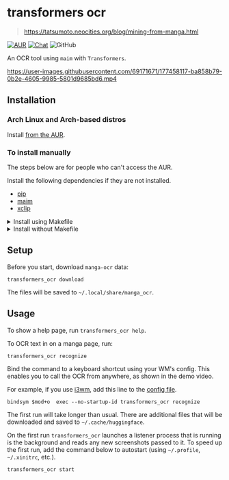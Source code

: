 # transformers ocr

> https://tatsumoto.neocities.org/blog/mining-from-manga.html

[![AUR](https://img.shields.io/badge/AUR-install-blue)](https://aur.archlinux.org/packages/transformers_ocr)
[![Chat](https://img.shields.io/badge/chat-join-green)](https://tatsumoto-ren.github.io/blog/join-our-community.html)
![GitHub](https://img.shields.io/github/license/Ajatt-Tools/transformers_ocr)

An OCR tool using `maim` with `Transformers`.

https://user-images.githubusercontent.com/69171671/177458117-ba858b79-0b2e-4605-9985-5801d9685bd6.mp4

## Installation

### Arch Linux and Arch-based distros

Install [from the AUR](https://aur.archlinux.org/packages/transformers_ocr).

### To install manually

The steps below are for people who can't access the AUR.

Install the following dependencies if they are not installed.

* [pip](https://pypi.org/project/pip/)
* [maim](https://github.com/naelstrof/maim)
* [xclip](https://github.com/astrand/xclip)

<details>

<summary>Install using Makefile</summary>

```
git clone 'https://github.com/Ajatt-Tools/transformers_ocr.git'
cd -- 'transformers_ocr'
sudo make install
```

</details>

<details>

<summary>Install without Makefile</summary>

These steps install the program to `~/.local/bin`.
`~/.local/bin` should be added to the PATH.

```
mkdir -p ~/.local/share/transformers_ocr
git clone 'https://github.com/Ajatt-Tools/transformers_ocr.git' ~/.local/share/transformers_ocr
ln -sr ~/.local/share/transformers_ocr/transformers_ocr.sh ~/.local/bin/transformers_ocr
```

</details>

## Setup

Before you start,
download `manga-ocr` data:

```
transformers_ocr download
```

The files will be saved to `~/.local/share/manga_ocr`.

## Usage

To show a help page, run `transformers_ocr help`.

To OCR text in on a manga page, run:

```
transformers_ocr recognize
```

Bind the command to a keyboard shortcut using your WM's config.
This enables you to call the OCR from anywhere, as shown in the demo video.

For example, if you use [i3wm](https://i3wm.org/),
add this line to the [config file](https://i3wm.org/docs/userguide.html#configuring).

```
bindsym $mod+o  exec --no-startup-id transformers_ocr recognize
```

The first run will take longer than usual.
There are additional files that will be downloaded and saved to `~/.cache/huggingface`.

On the first run `transformers_ocr` launches a listener process
that is running is the background and reads any new screenshots passed to it.
To speed up the first run, add the command below to autostart (using `~/.profile`, `~/.xinitrc`, etc.).

```
transformers_ocr start
```
